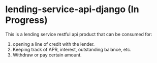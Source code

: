 # lending-service-api-django (In Progress)

This is a lending service restful api product that can be consumed for:
1. opening a line of credit with the lender.
2. Keeping track of APR, interest, outstanding balance, etc.
3. Withdraw or pay certain amount.

